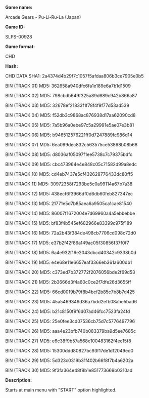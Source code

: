**Game name:**

Arcade Gears - Pu-Li-Ru-La (Japan)

**Game ID:**

SLPS-00928

**Game format:**

CHD

**Hash:**

CHD DATA SHA1: 2a4374d4b29f7c1057f5afdaa806b3ce7905e0b5

BIN (TRACK 01) MD5: 362658a940dfc6fa1e189e6a7b1d1509

BIN (TRACK 02) MD5: 798cbdb649f325a89d689c942b866a87

BIN (TRACK 03) MD5: 32678ef21833f1f78f4f9f77d53ad539

BIN (TRACK 04) MD5: f52db3c9868ac876938d17aa62090cd8

BIN (TRACK 05) MD5: 7a5b96a0ebe97c5a29991e5ae07e3b81

BIN (TRACK 06) MD5: b946512576221ff0d7247889fc986d14

BIN (TRACK 07) MD5: 6ea099dec832c563575ce53868b08b68

BIN (TRACK 08) MD5: d8036af05097f1ee5738c7c79375bdfc

BIN (TRACK 09) MD5: cbc473964e4e848c05c71582d99a8edc

BIN (TRACK 10) MD5: cd4eb7437e5cf432628776433dc80ff5

BIN (TRACK 11) MD5: 30972358f7293be5c0a99114a67b7a38

BIN (TRACK 12) MD5: 438ecf6f3966df0d6db60feb827347ec

BIN (TRACK 13) MD5: 21771e5d7b85aea6a9505ca1cae81540

BIN (TRACK 14) MD5: 86007f1672004e7d69960a4a5ebbebbe

BIN (TRACK 15) MD5: bf83f4b545ef682966e83399c975f189

BIN (TRACK 16) MD5: 72a2b43f384de498cb7706cd098c72d0

BIN (TRACK 17) MD5: e37b2f42f86a149ac05f30856f37f0f7

BIN (TRACK 18) MD5: 6a4e932f16e2043dbcd40342c9338b0d

BIN (TRACK 19) MD5: e4e68e11e6657eaf3366eb361a600db1

BIN (TRACK 20) MD5: c373ed7b372772f2076056bde2f69d53

BIN (TRACK 21) MD5: 2b3666d3f4a60c0ce2f7dfe26d3655ff

BIN (TRACK 22) MD5: 66cd0019b79f8b4bcf2b85c7b8b7d425

BIN (TRACK 23) MD5: 45a5469349d36a7bdd2efb08abe5bad6

BIN (TRACK 24) MD5: b21c8150f9f6d07ad46fcc7523fa24fd

BIN (TRACK 25) MD5: 25e0fee3cd07536cb75d7c5776497796

BIN (TRACK 26) MD5: aaa4e23bfb740b083379ba9d5ee7685c

BIN (TRACK 27) MD5: e6c38f9b57a568e100483162f4ec15f8

BIN (TRACK 28) MD5: 15300ddd80827bc93f17de1df2049ed0

BIN (TRACK 29) MD5: 5d323c0319b31f402b66f8f7b4a6202a

BIN (TRACK 30) MD5: 9f3fa364e48f8b1e851773669b0310ad

**Description:**

Starts at main menu with "START" option highlighted.